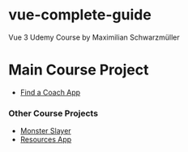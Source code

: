 # vue-complete-guide

Vue 3 Udemy Course by Maximilian Schwarzmüller

# Main Course Project
-   [Find a Coach App](https://find-a-coach-3f555.web.app)

### Other Course Projects

-   [Monster Slayer](https://monster-slayer.mat2ja.vercel.app/)
-   [Resources App](https://10-project-learning-app.vercel.app/)



